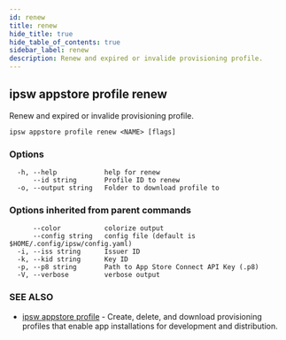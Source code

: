 ```yaml
---
id: renew
title: renew
hide_title: true
hide_table_of_contents: true
sidebar_label: renew
description: Renew and expired or invalide provisioning profile.
---
```

## ipsw appstore profile renew

Renew and expired or invalide provisioning profile.

```
ipsw appstore profile renew <NAME> [flags]
```

### Options

```
  -h, --help            help for renew
      --id string       Profile ID to renew
  -o, --output string   Folder to download profile to
```

### Options inherited from parent commands

```
      --color           colorize output
      --config string   config file (default is $HOME/.config/ipsw/config.yaml)
  -i, --iss string      Issuer ID
  -k, --kid string      Key ID
  -p, --p8 string       Path to App Store Connect API Key (.p8)
  -V, --verbose         verbose output
```

### SEE ALSO

* [ipsw appstore profile](/docs/cli/ipsw/appstore/profile)	 - Create, delete, and download provisioning profiles that enable app installations for development and distribution.

